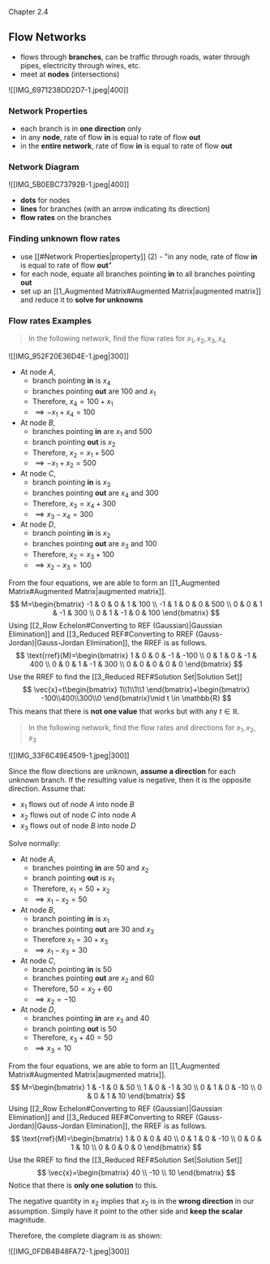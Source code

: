 Chapter 2.4


## Flow Networks
- flows through **branches**, can be traffic through roads, water through pipes, electricity through wires, etc.
- meet at **nodes** (intersections)

![[IMG_6971238DD2D7-1.jpeg|400]]

### Network Properties
- each branch is in **one direction** only
- in any **node**, rate of flow **in** is equal to rate of flow **out**
- in the **entire network**, rate of flow **in** is equal to rate of flow **out**

### Network Diagram

![[IMG_5B0EBC73792B-1.jpeg|400]]

- **dots** for nodes
- **lines** for branches (with an arrow indicating its direction)
- **flow rates** on the branches

### Finding unknown flow rates
- use [[#Network Properties|property]] (2) - "in any node, rate of flow **in** is equal to rate of flow **out**"
- for each node, equate all branches pointing **in** to all branches pointing **out**
- set up an [[1_Augmented Matrix#Augmented Matrix|augmented matrix]] and reduce it to **solve for unknowns**

### Flow rates Examples

> In the following network, find the flow rates for $x_{1},x_{2},x_{3},x_{4}$

![[IMG_952F20E36D4E-1.jpeg|300]]

- At node $A$,
	- branch pointing **in** is $x_{4}$
	- branches pointing **out** are $100$ and $x_{1}$
	- Therefore, $x_{4}=100+x_{1}$
	- $\implies -x_{1}+x_{4}=100$
- At node $B$,
	- branches pointing **in** are $x_{1}$ and $500$
	- branch pointing **out** is $x_{2}$
	- Therefore, $x_{2}=x_{1}+500$
	- $\implies-x_{1}+x_{2}=500$
- At node $C$,
	- branch pointing **in** is $x_{3}$
	- branches pointing **out** are $x_{4}$ and $300$
	- Therefore, $x_{3}=x_{4}+300$
	- $\implies x_{3}-x_{4}=300$
- At node $D$,
	- branch pointing **in** is $x_{2}$
	- branches pointing **out** are $x_{3}$ and $100$
	- Therefore, $x_{2}=x_{3}+100$
	- $\implies x_{2}-x_{3}=100$

From the four equations, we are able to form an [[1_Augmented Matrix#Augmented Matrix|augmented matrix]].
$$
M=\begin{bmatrix}
-1 & 0 & 0 & 1 & 100 \\
-1 & 1 & 0 & 0 & 500 \\
0 & 0 & 1 & -1 & 300 \\
0 & 1 & -1 & 0 & 100
\end{bmatrix}
$$
Using [[2_Row Echelon#Converting to REF (Gaussian)|Gaussian Elimination]] and [[3_Reduced REF#Converting to RREF (Gauss-Jordan)|Gauss-Jordan Elimination]], the RREF is as follows.
$$
\text{rref}(M)=\begin{bmatrix}
1 & 0 & 0 & -1 & -100 \\
0 & 1 & 0 & -1 & 400 \\
0 & 0 & 1 & -1 & 300 \\
0 & 0 & 0 & 0 & 0
\end{bmatrix}
$$
Use the RREF to find the [[3_Reduced REF#Solution Set|Solution Set]]
$$
\vec{x}=t\begin{bmatrix}
1\\1\\1\\1
\end{bmatrix}+\begin{bmatrix}
-100\\400\\300\\0
\end{bmatrix}\mid t \in \mathbb{R}
$$
This means that there is **not one value** that works but with any $t \in \mathbb{R}$.


> In the following network, find the flow rates and directions for $x_{1},x_{2},x_{3}$

![[IMG_33F6C49E4509-1.jpeg|300]]

Since the flow directions are unknown, **assume a direction** for each unknown branch. If the resulting value is negative, then it is the opposite direction. 
Assume that:
- $x_{1}$ flows out of node $A$ into node $B$
- $x_{2}$ flows out of node $C$ into node $A$
- $x_{3}$ flows out of node $B$ into node $D$

Solve normally:
- At node $A$,
	- branches pointing **in** are $50$ and $x_{2}$
	- branch pointing **out** is $x_{1}$
	- Therefore, $x_{1}=50+x_{2}$
	- $\implies x_{1}-x_{2}=50$
- At node $B$,
	- branch pointing **in** is $x_{1}$
	- branches pointing **out** are $30$ and $x_{3}$
	- Therefore $x_{1}=30+x_{3}$
	- $\implies x_{1}-x_{3}=30$
- At node $C$,
	- branch pointing **in** is $50$
	- branches pointing **out** are $x_{2}$ and $60$
	- Therefore, $50=x_{2}+60$
	- $\implies x_{2}=-10$
- At node $D$,
	- branches pointing **in** are $x_{3}$ and $40$
	- branch pointing **out** is $50$
	- Therefore, $x_{3}+40=50$
	- $\implies x_{3}=10$

From the four equations, we are able to form an [[1_Augmented Matrix#Augmented Matrix|augmented matrix]].
$$
M=\begin{bmatrix}
1 & -1 & 0 & 50 \\
1 & 0 & -1 & 30 \\
0 & 1 & 0 & -10 \\
0 & 0 & 1 & 10
\end{bmatrix}
$$
Using [[2_Row Echelon#Converting to REF (Gaussian)|Gaussian Elimination]] and [[3_Reduced REF#Converting to RREF (Gauss-Jordan)|Gauss-Jordan Elimination]], the RREF is as follows.
$$
\text{rref}(M)=\begin{bmatrix}
1 & 0 & 0 & 40 \\
0 & 1 & 0 & -10 \\
0 & 0 & 1 & 10 \\
0 & 0 & 0 & 0
\end{bmatrix}
$$
Use the RREF to find the [[3_Reduced REF#Solution Set|Solution Set]]
$$
\vec{x}=\begin{bmatrix}
40 \\
-10 \\
10
\end{bmatrix}
$$
Notice that there is **only one solution** to this.

The negative quantity in $x_{2}$ implies that $x_{2}$ is in the **wrong direction** in our assumption. Simply have it point to the other side and **keep the scalar** magnitude.

Therefore, the complete diagram is as shown:

![[IMG_0FDB4B48FA72-1.jpeg|300]]
